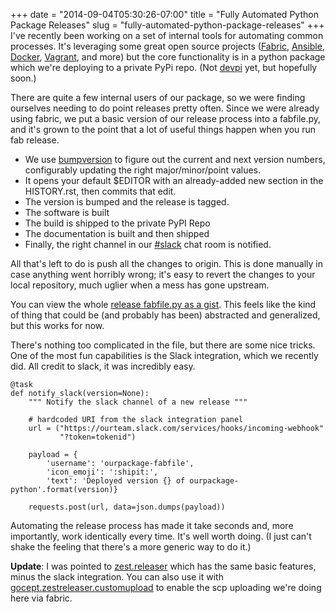 +++
date = "2014-09-04T05:30:26-07:00"
title = "Fully Automated Python Package Releases"
slug = "fully-automated-python-package-releases"
+++
I've recently been working on a set of internal tools for automating
common processes. It's leveraging some great open source projects
([Fabric](http://www.fabfile.org/),
[Ansible](http://www.ansible.com/home),
[Docker](https://www.docker.com/), [Vagrant](http://www.vagrantup.com/),
and more) but the core functionality is in a python package which we're
deploying to a private PyPi repo. (Not
[devpi](http://doc.devpi.net/latest/) yet, but hopefully soon.)

There are quite a few internal users of our package, so we were finding
ourselves needing to do point releases pretty often. Since we were
already using fabric, we put a basic version of our release process into
a fabfile.py, and it's grown to the point that a lot of useful things
happen when you run fab
release.

-   We use [bumpversion](https://github.com/peritus/bumpversion) to
    figure out the current and next version numbers, configurably
    updating the right major/minor/point values.
-   It opens your default \$EDITOR with an already-added new section in
    the HISTORY.rst, then commits that edit.
-   The version is bumped and the release is tagged.
-   The software is built
-   The build is shipped to the private PyPI Repo
-   The documentation is built and then shipped
-   Finally, the right channel in our [\#slack](http://slack.com) chat
    room is notified.

All that's left to do is push all the changes to origin. This is done
manually in case anything went horribly wrong; it's easy to revert the
changes to your local repository, much uglier when a mess has gone
upstream.

You can view the whole [release fabfile.py as a
gist](https://gist.github.com/jbarratt/85c91d7b904462702892). This feels
like the kind of thing that could be (and probably has been) abstracted
and generalized, but this works for now.

There's nothing too complicated in the file, but there are some nice
tricks. One of the most fun capabilities is the Slack integration, which
we recently did. All credit to slack, it was incredibly easy.

``` {.sourceCode .python}
@task
def notify_slack(version=None):
    """ Notify the slack channel of a new release """

    # hardcoded URI from the slack integration panel
    url = ("https://ourteam.slack.com/services/hooks/incoming-webhook"
           "?token=tokenid")

    payload = {
        'username': 'ourpackage-fabfile',
        'icon_emoji': ':shipit:',
        'text': 'Deployed version {} of ourpackage-python'.format(version)}

    requests.post(url, data=json.dumps(payload))
```

Automating the release process has made it take seconds and, more
importantly, work identically every time. It's well worth doing. (I just
can't shake the feeling that there's a more generic way to do it.)

**Update**: I was pointed to
[zest.releaser](http://zestreleaser.readthedocs.org/en/latest/) which
has the same basic features, minus the slack integration. You can also
use it with
[gocept.zestreleaser.customupload](https://pypi.python.org/pypi/gocept.zestreleaser.customupload)
to enable the scp uploading we're doing here via fabric.

